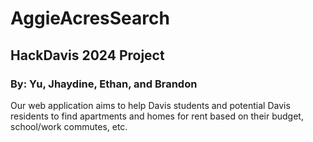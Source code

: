 # AggieAcresSearch
## HackDavis 2024 Project 
### By: Yu, Jhaydine, Ethan, and Brandon

Our web application aims to help Davis students and potential Davis residents to find apartments and homes for rent based on their budget, school/work commutes, etc.

